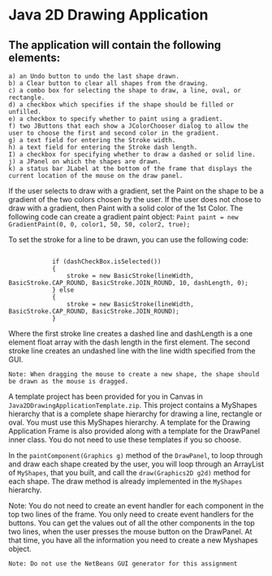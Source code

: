 # Java 2D Drawing Application

## The application will contain the following elements:

```
a) an Undo button to undo the last shape drawn.    
b) a Clear button to clear all shapes from the drawing.
c) a combo box for selecting the shape to draw, a line, oval, or rectangle.
d) a checkbox which specifies if the shape should be filled or unfilled.
e) a checkbox to specify whether to paint using a gradient.
f) two JButtons that each show a JColorChooser dialog to allow the user to choose the first and second color in the gradient.
g) a text field for entering the Stroke width.
h) a text field for entering the Stroke dash length.
I) a checkbox for specifying whether to draw a dashed or solid line.
j) a JPanel on which the shapes are drawn.
k) a status bar JLabel at the bottom of the frame that displays the current location of the mouse on the draw panel.
```

If the user selects to draw with a gradient, set the Paint on the shape to be a gradient of the two colors chosen by the user. If the user does not chose to draw with a gradient, then Paint with a solid color of the 1st Color. The following code can create a gradient paint object:
`Paint paint = new GradientPaint(0, 0, color1, 50, 50, color2, true);`

To set the stroke for a line to be drawn, you can use the following code:

```

            if (dashCheckBox.isSelected())
            {
                stroke = new BasicStroke(lineWidth, BasicStroke.CAP_ROUND, BasicStroke.JOIN_ROUND, 10, dashLength, 0);
            } else
            {
                stroke = new BasicStroke(lineWidth, BasicStroke.CAP_ROUND, BasicStroke.JOIN_ROUND);
            }
```

Where the first stroke line creates a dashed line and dashLength is a one element float array with the dash length in the first element. The second stroke line creates an undashed line with the line width specified from the GUI.

`Note: When dragging the mouse to create a new shape, the shape should be drawn as the mouse is dragged.`

A template project has been provided for you in Canvas in `Java2DDrawingApplicationTemplate.zip`. This project contains a MyShapes hierarchy that is a complete shape hierarchy for drawing a line, rectangle or oval. You must use this MyShapes hierarchy. A template for the Drawing Application Frame is also provided along with a template for the DrawPanel inner class. You do not need to use these templates if you so choose.

In the `paintComponent(Graphics g)` method of the `DrawPanel`, to loop through and draw each shape created by the user, you will loop through an ArrayList of `MyShapes`, that you built, and call the `draw(Graphics2D g2d)` method for each shape. The draw method is already implemented in the `MyShapes` hierarchy.

Note: You do not need to create an event handler for each component in the top two lines of the frame. You only need to create event handlers for the buttons. You can get the values out of all the other components in the top two lines, when the user presses the mouse button on the DrawPanel. At that time, you have all the information you need to create a new Myshapes object.

```
Note: Do not use the NetBeans GUI generator for this assignment
```
